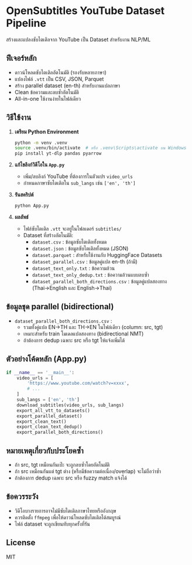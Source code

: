 # OpenSubtitles YouTube Dataset Pipeline

สร้างและแปลงซับไตเติลจาก YouTube เป็น Dataset สำหรับงาน NLP/ML

## ฟีเจอร์หลัก
- ดาวน์โหลดซับไตเติลอัตโนมัติ (รองรับหลายภาษา)
- แปลงไฟล์ `.vtt` เป็น CSV, JSON, Parquet
- สร้าง parallel dataset (en-th) สำหรับงานแปลภาษา
- Clean ข้อความและลบซ้ำอัตโนมัติ
- All-in-one ใช้งานง่ายในไฟล์เดียว

## วิธีใช้งาน
1. **เตรียม Python Environment**
   ```bash
   python -m venv .venv
   source .venv/bin/activate  # หรือ .venv\Scripts\activate บน Windows
   pip install yt-dlp pandas pyarrow
   ```

2. **แก้ไขลิงก์วิดีโอใน `App.py`**
   - เพิ่ม/ลบลิงก์ YouTube ที่ต้องการในตัวแปร `video_urls`
   - กำหนดภาษาซับไตเติลใน `sub_langs` เช่น `['en', 'th']`

3. **รันสคริปต์**
   ```bash
   python App.py
   ```

4. **ผลลัพธ์**
   - ไฟล์ซับไตเติล `.vtt` จะอยู่ในโฟลเดอร์ `subtitles/`
   - Dataset ที่สร้างอัตโนมัติ:
     - `dataset.csv` : ข้อมูลซับไตเติลทั้งหมด
     - `dataset.json` : ข้อมูลซับไตเติลทั้งหมด (JSON)
     - `dataset.parquet` : สำหรับใช้งานกับ HuggingFace Datasets
     - `dataset_parallel.csv` : ข้อมูลคู่แปล en-th (ถ้ามี)
     - `dataset_text_only.txt` : ข้อความล้วน
     - `dataset_text_only_dedup.txt` : ข้อความล้วนแบบลบซ้ำ
     - `dataset_parallel_both_directions.csv` : ข้อมูลคู่แปลสองทาง (Thai→English และ English→Thai)

## ข้อมูลชุด parallel (bidirectional)
- `dataset_parallel_both_directions.csv` :
  - รวมทั้งคู่แปล EN→TH และ TH→EN ในไฟล์เดียว (column: src, tgt)
  - เหมาะสำหรับ train โมเดลแปลสองทาง (bidirectional NMT)
  - ถ้าต้องการ dedup เฉพาะ src หรือ tgt ให้แจ้งเพิ่มได้

## ตัวอย่างโค้ดหลัก (App.py)
```python
if __name__ == '__main__':
    video_urls = [
        'https://www.youtube.com/watch?v=xxxx',
        # ...
    ]
    sub_langs = ['en', 'th']
    download_subtitles(video_urls, sub_langs)
    export_all_vtt_to_datasets()
    export_parallel_dataset()
    export_clean_text()
    export_clean_text_dedup()
    export_parallel_both_directions()
```

## หมายเหตุเกี่ยวกับประโยคซ้ำ
- ถ้า src, tgt เหมือนกันเป๊ะ จะถูกลบซ้ำโดยอัตโนมัติ
- ถ้า src เหมือนกันแต่ tgt ต่าง (หรือมีข้อความต่อเนื่อง/overlap) จะไม่ถือว่าซ้ำ
- ถ้าต้องการ dedup เฉพาะ src หรือ fuzzy match แจ้งได้

## ข้อควรระวัง
- วิดีโอบางรายการอาจไม่มีซับไตเติลภาษาไทยหรืออังกฤษ
- ควรติดตั้ง `ffmpeg` เพื่อให้ดาวน์โหลดซับไตเติลได้สมบูรณ์
- ไฟล์ dataset จะถูกเขียนทับทุกครั้งที่รัน

## License
MIT